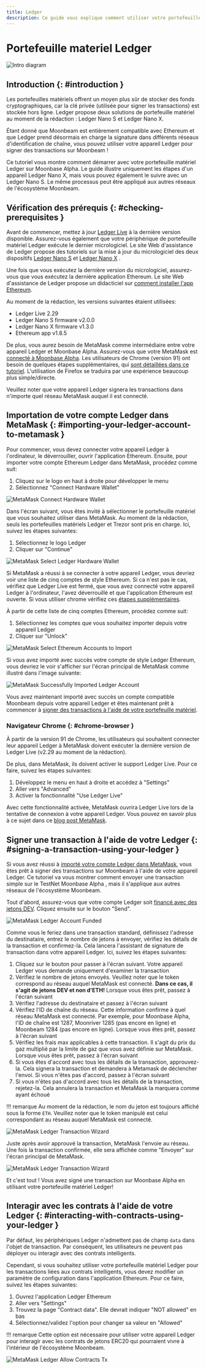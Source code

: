 ```yaml
---
title: Ledger
description: Ce guide vous explique comment utiliser votre portefeuille matériel Ledger pour signer des transactions dans Moonbeam, en tirant parti de ses fonctionnalités de compatibilité Ethereum
---
```


# Portefeuille materiel Ledger

![Intro diagram](/images/ledger/ledger-banner.png)

## Introduction {: #introduction } 

Les portefeuilles matériels offrent un moyen plus sûr de stocker des fonds cryptographiques, car la clé privée (utilisée pour signer les transactions) est stockée hors ligne. Ledger propose deux solutions de portefeuille matériel au moment de la rédaction : Ledger Nano S et Ledger Nano X.

Étant donné que Moonbeam est entièrement compatible avec Ethereum et que Ledger prend désormais en charge la signature dans différents réseaux d'identification de chaîne, vous pouvez utiliser votre appareil Ledger pour signer des transactions sur Moonbeam !

Ce tutoriel vous montre comment démarrer avec votre portefeuille matériel Ledger sur Moonbase Alpha. Le guide illustre uniquement les étapes d'un appareil Ledger Nano X, mais vous pouvez également le suivre avec un Ledger Nano S. Le même processus peut être appliqué aux autres réseaux de l'écosystème Moonbeam.

## Vérification des prérequis {: #checking-prerequisites } 

Avant de commencer, mettez à jour [Ledger Live](https://www.ledger.com/ledger-live/download) à la dernière version disponible. Assurez-vous également que votre périphérique de portefeuille matériel Ledger exécute le dernier micrologiciel. Le site Web d'assistance de Ledger propose des tutoriels sur la mise à jour du micrologiciel des deux dispositifs [Ledger Nano S](https://support.ledger.com/hc/en-us/articles/360002731113-Update-Ledger-Nano-S-firmware) et [Ledger Nano X](https://support.ledger.com/hc/en-us/articles/360013349800-Update-Ledger-Nano-X-firmware) .

Une fois que vous exécutez la dernière version du micrologiciel, assurez-vous que vous exécutez la dernière application Ethereum. Le site Web d'assistance de Ledger propose un didacticiel sur [comment installer l'app Ethereum](https://support.ledger.com/hc/en-us/articles/360009576554-Ethereum-ETH-).

Au moment de la rédaction, les versions suivantes étaient utilisées:

 - Ledger Live 2.29
 - Ledger Nano S firmware v2.0.0
 - Ledger Nano X firmware v1.3.0
 - Ethereum app v1.8.5

De plus, vous aurez besoin de MetaMask comme intermédiaire entre votre appareil Ledger et Moonbase Alpha. Assurez-vous que votre MetaMask est [connecté à Moonbase Alpha](/integrations/wallets/metamask/). Les utilisateurs de Chrome (version 91) ont besoin de quelques étapes supplémentaires, qui [sont détaillées dans ce tutoriel](#chrome-browser). L'utilisation de Firefox se traduira par une expérience beaucoup plus simple/directe.

Veuillez noter que votre appareil Ledger signera les transactions dans n'importe quel réseau MetaMask auquel il est connecté.

## Importation de votre compte Ledger dans MetaMask {: #importing-your-ledger-account-to-metamask } 

Pour commencer, vous devez connecter votre appareil Ledger à l'ordinateur, le déverrouiller, ouvrir l'application Ethereum. Ensuite, pour importer votre compte Ethereum Ledger dans MetaMask, procédez comme suit:

 1. Cliquez sur le logo en haut à droite pour développer le menu
 2. Sélectionnez "Connect Hardware Wallet"

![MetaMask Connect Hardware Wallet](/images/ledger/ledger-images1.png)

Dans l'écran suivant, vous êtes invité à sélectionner le portefeuille matériel que vous souhaitez utiliser dans MetaMask. Au moment de la rédaction, seuls les portefeuilles matériels Ledger et Trezor sont pris en charge. Ici, suivez les étapes suivantes:

 1. Sélectionnez le logo Ledger
 2. Cliquer sur "Continue"

![MetaMask Select Ledger Hardware Wallet](/images/ledger/ledger-images2.png)

Si MetaMask a réussi à se connecter à votre appareil Ledger, vous devriez voir une liste de cinq comptes de style Ethereum. Si ca n'est pas le cas, vérifiez que Ledger Live est fermé, que vous avez connecté votre appareil Ledger à l'ordinateur, l'avez déverrouillé et que l'application Ethereum est ouverte. Si vous utiliser chrome vérifiez ces [étapes supplémentaires](#chrome-browser).

À partir de cette liste de cinq comptes Ethereum, procédez comme suit:

 1. Sélectionnez les comptes que vous souhaitez importer depuis votre appareil Ledger
 2. Cliquer sur "Unlock"

![MetaMask Select Ethereum Accounts to Import](/images/ledger/ledger-images3.png)

Si vous avez importé avec succès votre compte de style Ledger Ethereum, vous devriez le voir s'afficher sur l'écran principal de MetaMask comme illustré dans l'image suivante:

![MetaMask Successfully Imported Ledger Account](/images/ledger/ledger-images4.png)

Vous avez maintenant importé avec succès un compte compatible Moonbeam depuis votre appareil Ledger et êtes maintenant prêt à commencer à [signer des transactions à l'aide de votre portefeuille matériel](#signing-a-transaction-using-your-ledger).

### Navigateur Chrome {: #chrome-browser } 

À partir de la version 91 de Chrome, les utilisateurs qui souhaitent connecter leur appareil Ledger à MetaMask doivent exécuter la dernière version de Ledger Live (v2.29 au moment de la rédaction). 

De plus, dans MetaMask, ils doivent activer le support Ledger Live. Pour ce faire, suivez les étapes suivantes:

 1. Développez le menu en haut à droite et accédez à "Settings"
 2. Aller vers "Advanced"
 3. Activer la fonctionnalité "Use Ledger Live"

Avec cette fonctionnalité activée, MetaMask ouvrira Ledger Live lors de la tentative de connexion à votre appareil Ledger. Vous pouvez en savoir plus à ce sujet dans ce [blog post MetaMask](https://metamask.zendesk.com/hc/en-us/articles/360020394612-How-to-connect-a-Trezor-or-Ledger-Hardware-Wallet).

## Signer une transaction à l'aide de votre Ledger {: #signing-a-transaction-using-your-ledger } 

Si vous avez réussi à [importé votre compte Ledger dans MetaMask](#importing-your-ledger-account-to-metamask), vous êtes prêt à signer des transactions sur Moonbeam à l'aide de votre appareil Ledger. Ce tutoriel va vous montrer comment envoyer une transaction simple sur le TestNet Moonbase Alpha , mais il s'applique aux autres réseaux de l'écosystème Moonbeam.

Tout d'abord, assurez-vous que votre compte Ledger soit [financé avec des jetons DEV](/getting-started/moonbase/faucet/). Cliquez ensuite sur le bouton "Send".

![MetaMask Ledger Account Funded](/images/ledger/ledger-images5.png)

Comme vous le feriez dans une transaction standard, définissez l'adresse du destinataire, entrez le nombre de jetons à envoyer, vérifiez les détails de la transaction et confirmez-la. Cela lancera l'assistant de signature de transaction dans votre appareil Ledger. Ici, suivez les étapes suivantes:

 1. Cliquez sur le bouton pour passer à l'écran suivant. Votre appareil Ledger vous demande uniquement d'examiner la transaction
 2. Vérifiez le nombre de jetons envoyés. Veuillez noter que le token correspond au réseau auquel MetaMask est connecté. **Dans ce cas, il s'agit de jetons DEV et non d'ETH!** Lorsque vous êtes prêt, passez à l'écran suivant
 3. Vérifiez l'adresse du destinataire et passez à l'écran suivant
 4. Vérifiez l'ID de chaîne du réseau. Cette information confirme à quel réseau MetaMask est connecté. Par exemple, pour Moonbase Alpha, l'ID de chaîne est 1287, Moonriver 1285 (pas encore en ligne) et Moonbeam 1284 (pas encore en ligne). Lorsque vous êtes prêt, passez à l'écran suivant
 5. Vérifiez les frais max applicables à cette transaction. Il s'agit du prix du gaz multiplié par la limite de gaz que vous avez définie sur MetaMask. Lorsque vous êtes prêt, passez à l'écran suivant
 6. Si vous êtes d'accord avec tous les détails de la transaction, approuvez-la. Cela signera la transaction et demandera à Metamask de déclencher l'envoi. Si vous n'êtes pas d'accord, passez à l'écran suivant
 7. Si vous n'êtes pas d'accord avec tous les détails de la transaction, rejetez-la. Cela annulera la transaction et MetaMask la marquera comme ayant échoué

!!! remarque
    Au moment de la rédaction, le nom du jeton est toujours affiché sous la forme `ETH`. Veuillez noter que le token manipulé est celui correspondant au réseau auquel MetaMask est connecté.

![MetaMask Ledger Transaction Wizard](/images/ledger/ledger-images6.png)

Juste après avoir approuvé la transaction, MetaMask l'envoie au réseau. Une fois la transaction confirmée, elle sera affichée comme "Envoyer" sur l'écran principal de MetaMask.

![MetaMask Ledger Transaction Wizard](/images/ledger/ledger-images7.png)

Et c'est tout ! Vous avez signé une transaction sur Moonbase Alpha en utilisant votre portefeuille matériel Ledger!

## Interagir avec les contrats à l'aide de votre Ledger {: #interacting-with-contracts-using-your-ledger } 

Par défaut, les périphériques Ledger n'admettent pas de champ `data` dans l'objet de transaction. Par conséquent, les utilisateurs ne peuvent pas déployer ou interagir avec des contrats intelligents.

Cependant, si vous souhaitez utiliser votre portefeuille matériel Ledger pour les transactions liées aux contrats intelligents, vous devez modifier un paramètre de configuration dans l'application Ethereum. Pour ce faire, suivez les étapes suivantes:

 1. Ouvrez l'application Ledger Ethereum
 2. Aller vers "Settings"
 3. Trouvez la page "Contract data". Elle devrait indiquer "NOT allowed" en bas
 4. Sélectionnez/validez l'option pour changer sa valeur en "Allowed"

!!! remarque
    Cette option est nécessaire pour utiliser votre appareil Ledger pour interagir avec les contrats de jetons ERC20 qui pourraient vivre à l'intérieur de l'écosystème Moonbeam.

![MetaMask Ledger Allow Contracts Tx](/images/ledger/ledger-images8.png)
